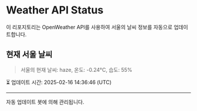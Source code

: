 
# Weather API Status

이 리포지토리는 OpenWeather API를 사용하여 서울의 날씨 정보를 자동으로 업데이트합니다.

## 현재 서울 날씨
> 서울의 현재 날씨: haze, 온도: -0.24°C, 습도: 55%

⏳ 업데이트 시간: 2025-02-16 14:36:46 (UTC)

---
자동 업데이트 봇에 의해 관리됩니다.
